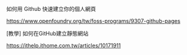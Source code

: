 如何用 Github 快速建立你的個人網頁

https://www.openfoundry.org/tw/foss-programs/9307-github-pages


[教學] 如何在GitHub建立靜態網站

https://ithelp.ithome.com.tw/articles/10171911
